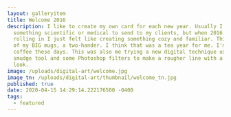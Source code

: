 ```yaml
---
layout: galleryitem
title: Welcome 2016
description: I like to create my own card for each new year. Usually I choose
  something scientific or medical to send to my clients, but when 2016 was
  rolling in I just felt like creating something cozy and familiar. This is one
  of my BIG mugs, a two-hander. I think that was a tea year for me. I'm on
  coffee these days. This was also me trying a new digital technique using the
  smudge tool and some Photoshop filters to make a rougher line with a warmer
  look.
image: /uploads/digital-art/welcome.jpg
image_tn: /uploads/digital-art/thumbnail/welcome_tn.jpg
published: true
date: 2020-04-15 14:29:14.222176500 -0400
tags:
  - featured
---
```


